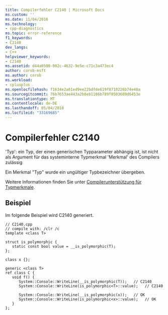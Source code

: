 ```yaml
---
title: Compilerfehler C2140 | Microsoft Docs
ms.custom: ''
ms.date: 11/04/2016
ms.technology:
- cpp-diagnostics
ms.topic: error-reference
f1_keywords:
- C2140
dev_langs:
- C++
helpviewer_keywords:
- C2140
ms.assetid: d44a0500-002c-4632-9e5e-c71c3a473ec4
author: corob-msft
ms.author: corob
ms.workload:
- cplusplus
ms.openlocfilehash: f1634e2a61ed9ee22bdfde619f8710226b74e48a
ms.sourcegitcommit: 76b7653ae443a2b8eb1186b789f8503609d6453e
ms.translationtype: MT
ms.contentlocale: de-DE
ms.lasthandoff: 05/04/2018
ms.locfileid: "33169685"
---
```

# <a name="compiler-error-c2140"></a>Compilerfehler C2140
'Typ': ein Typ, der einen generischen Typparameter abhängig ist, ist nicht als Argument für das systeminterne Typmerkmal 'Merkmal' des Compilers zulässig  
  
 Ein Merkmal "Typ" wurde ein ungültiger Typbezeichner übergeben.  
  
 Weitere Informationen finden Sie unter [Compilerunterstützung für Typmerkmale](../../windows/compiler-support-for-type-traits-cpp-component-extensions.md).  
  
## <a name="example"></a>Beispiel  
 Im folgende Beispiel wird C2140 generiert.  
  
```  
// C2140.cpp  
// compile with: /clr /c  
template <class T>  
  
struct is_polymorphic {  
   static const bool value = __is_polymorphic(T);  
};  
  
class x {};  
  
generic <class T>  
ref class C {  
   void f() {  
      System::Console::WriteLine(__is_polymorphic(T));   // C2140  
      System::Console::WriteLine(is_polymorphic<T>::value);   // C2140  
  
      System::Console::WriteLine(__is_polymorphic(x));   // OK  
      System::Console::WriteLine(is_polymorphic<x>::value);   // OK  
   }  
};  
```